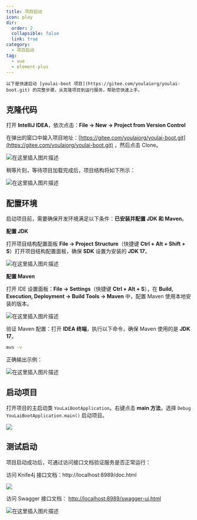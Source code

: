 ```yaml
---
title: 项目启动
icon: play
dir:
  order: 2
  collapsible: false
  link: true
category:
  - 项目启动
tag:
  - vue
  - element-plus
---
```



```info 简介
以下是快速启动 [youlai-boot 项目](https://gitee.com/youlaiorg/youlai-boot.git) 的完整步骤，从克隆项目到运行服务，帮助您快速上手。
```


## 克隆代码

打开 **IntelliJ IDEA**，依次点击：**File → New → Project from Version Control**

在弹出的窗口中输入项目地址：[https://gitee.com/youlaiorg/youlai-boot.git](https://gitee.com/youlaiorg/youlai-boot.git) ，然后点击 Clone。

![在这里插入图片描述](https://i-blog.csdnimg.cn/direct/44a0809db84b410d98473832e937ff6d.png)
 

稍等片刻，等待项目加载完成后，项目结构将如下所示：

![在这里插入图片描述](https://i-blog.csdnimg.cn/direct/848577e458ed4885b99152498de04ef8.png)
 

## 配置环境

启动项目前，需要确保开发环境满足以下条件：**已安装并配置 JDK 和 Maven**。

**配置 JDK**

打开项目结构配置面板 **File → Project Structure**（快捷键 **Ctrl + Alt + Shift + S**）打开项目结构配置面板，确保 **SDK** 设置为安装的 **JDK 17**。

![在这里插入图片描述](https://i-blog.csdnimg.cn/direct/21557ad6097147a4bce9a308263a1f36.png)
 

**配置 Maven**

打开 IDE 设置面板：**File  → Settings**（快捷键 **Ctrl + Alt + S**），在 **Build, Execution, Deployment → Build Tools → Maven** 中，配置 Maven 使用本地安装的版本。

![在这里插入图片描述](https://i-blog.csdnimg.cn/direct/f4fe1d069aa84384aec39734c8c1a03f.png)
 

验证 Maven 配置：打开 **IDEA 终端**，执行以下命令，确保 Maven 使用的是 **JDK 17**。

```bash
mvn -v
```

正确输出示例：

![在这里插入图片描述](https://i-blog.csdnimg.cn/direct/36ab420422cd4c3b84a82d047e0e7e70.png)
 



## 启动项目

打开项目的主启动类 `YouLaiBootApplication`。右键点击 **main 方法**，选择 `Debug YouLaiBootApplication.main()` 启动项目。

![](https://i-blog.csdnimg.cn/img_convert/8dce45787ec9388527ae8297edbaf77d.png)

## 测试启动

项目启动成功后，可通过访问接口文档验证服务是否正常运行：

访问 Knife4j 接口文档：http://localhost:8989/doc.html

![](https://i-blog.csdnimg.cn/img_convert/60bd708ba04a7c45e0a168a6afc44481.png)

访问 Swagger 接口文档： [http://localhost:8989/swagger-ui.html](http://localhost:8989/swagger-ui.html)

![在这里插入图片描述](https://i-blog.csdnimg.cn/direct/6ebb7d3baa304293803271ec3e022422.png)